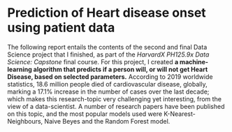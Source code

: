# Prediction of Heart disease onset using patient data  

The following report entails the contents of the second and final Data Science project that I finished, as part of the *HarvardX PH125.9x Data Science: Capstone* final course. For this project, I created **a machine-learning algorithm that predicts if a person will, or will not get Heart Disease, based on selected parameters.** According to 2019 worldwide statistics, 18.6 million people died of cardiovascular disease, globally, marking a 17.1% increase in the number of cases over the last decade; which makes this research-topic very challenging yet interesting, from the view of a data-scientist. A number of research papers have been published on this topic, and the most popular models used were K-Nearest-Neighbours, Naive Beyes and the Random Forest model.      

